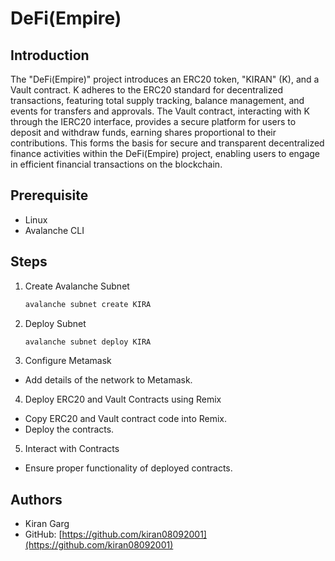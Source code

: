 # DeFi(Empire)

## Introduction

The "DeFi(Empire)" project introduces an ERC20 token, "KIRAN" (K), and a Vault contract. K adheres to the ERC20 standard for decentralized transactions, featuring total supply tracking, balance management, and events for transfers and approvals. The Vault contract, interacting with K through the IERC20 interface, provides a secure platform for users to deposit and withdraw funds, earning shares proportional to their contributions. This forms the basis for secure and transparent decentralized finance activities within the DeFi(Empire) project, enabling users to engage in efficient financial transactions on the blockchain.

## Prerequisite

- Linux
- Avalanche CLI

## Steps

1. Create Avalanche Subnet
   ```bash
   avalanche subnet create KIRA
   ```
2. Deploy Subnet
   ```bash
   avalanche subnet deploy KIRA
   ```
3. Configure Metamask

- Add details of the network to Metamask.

4. Deploy ERC20 and Vault Contracts using Remix

- Copy ERC20 and Vault contract code into Remix.
- Deploy the contracts.

5. Interact with Contracts

- Ensure proper functionality of deployed contracts.

## Authors

- Kiran Garg
- GitHub: [https://github.com/kiran08092001](https://github.com/kiran08092001)
